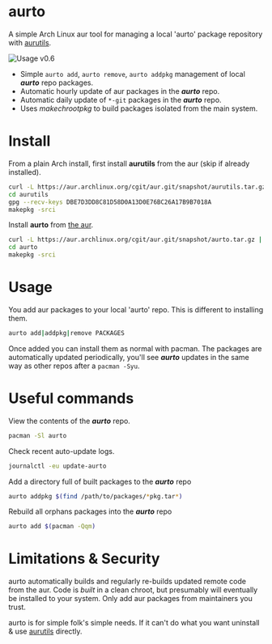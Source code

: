 # aurto
A simple Arch Linux aur tool for managing a local 'aurto' package repository with [aurutils](https://github.com/AladW/aurutils).

![](https://image.ibb.co/imkghn/output_4.gif "Usage v0.6")

- Simple `aurto add`, `aurto remove`, `aurto addpkg` management of local ***aurto*** repo packages.
- Automatic hourly update of aur packages in the ***aurto*** repo.
- Automatic daily update of `*-git` packages in the ***aurto*** repo.
- Uses _makechrootpkg_ to build packages isolated from the main system.

# Install
From a plain Arch install, first install **aurutils** from the aur (skip if already installed).
```sh
curl -L https://aur.archlinux.org/cgit/aur.git/snapshot/aurutils.tar.gz | tar xz
cd aurutils
gpg --recv-keys DBE7D3DD8C81D58D0A13D0E76BC26A17B9B7018A
makepkg -srci
```

Install **aurto** from [the aur](https://aur.archlinux.org/packages/aurto).
```sh
curl -L https://aur.archlinux.org/cgit/aur.git/snapshot/aurto.tar.gz | tar xz
cd aurto
makepkg -srci
```

# Usage
You add aur packages to your local 'aurto' repo. This is different to installing them.
```sh
aurto add|addpkg|remove PACKAGES
```
Once added you can install them as normal with pacman.
The packages are automatically updated periodically,
you'll see ***aurto*** updates in the same way as other repos after a `pacman -Syu`.

# Useful commands
View the contents of the ***aurto*** repo.
```sh
pacman -Sl aurto
```

Check recent auto-update logs.
```sh
journalctl -eu update-aurto
```

Add a directory full of built packages to the ***aurto*** repo
```sh
aurto addpkg $(find /path/to/packages/*pkg.tar*)
```

Rebuild all orphans packages into the ***aurto*** repo
```sh
aurto add $(pacman -Qqm)
```

# Limitations & Security
aurto automatically builds and regularly re-builds updated remote code from the aur.
Code is _built_ in a clean chroot, but presumably will eventually be installed to your system.
Only add aur packages from maintainers you trust.

aurto is for simple folk's simple needs. If it can't do what you want uninstall & use [aurutils](https://github.com/AladW/aurutils) directly.
